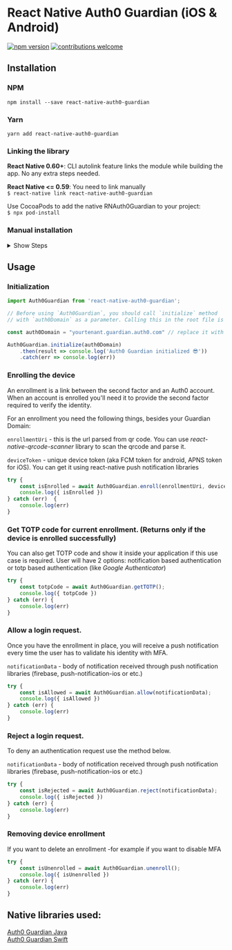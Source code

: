 
# React Native Auth0 Guardian (iOS & Android)

[![npm version](https://badge.fury.io/js/react-native-auth0-guardian.svg)](https://www.npmjs.com/package/react-native-auth0-guardian)
[![contributions welcome](https://img.shields.io/badge/contributions-welcome-brightgreen.svg?style=flat)](https://www.npmjs.com/package/react-native-auth0-guardian)

## Installation

### NPM

`npm install --save react-native-auth0-guardian`

### Yarn

`yarn add react-native-auth0-guardian`



### Linking the library

**React Native 0.60+**:  CLI autolink feature links the module while building the app. No any extra steps needed.

**React Native <= 0.59**: You need to link manually   
`$ react-native link react-native-auth0-guardian`


Use CocoaPods to add the native RNAuth0Guardian to your project:   
`$ npx pod-install`

### Manual installation
<details>
<summary>Show Steps</summary>
<br>




#### iOS

1. In XCode, in the project navigator, right click `Libraries` ➜ `Add Files to [your project's name]`
2. Go to `node_modules` ➜ `react-native-auth0-guardian` and add `RNAuth0Guardian.xcodeproj`
3. In XCode, in the project navigator, select your project. Add `libRNAuth0Guardian.a` to your project's `Build Phases` ➜ `Link Binary With Libraries`
4. Run your project (`Cmd+R`)<

#### Android

1. Open up `android/app/src/main/java/[...]/MainActivity.java`
  - Add `import com.reactlibrary.RNAuth0GuardianPackage;` to the imports at the top of the file
  - Add `new RNAuth0GuardianPackage()` to the list returned by the `getPackages()` method
2. Append the following lines to `android/settings.gradle`:
  	```
  	include ':react-native-auth0-guardian'
  	project(':react-native-auth0-guardian').projectDir = new File(rootProject.projectDir, 	'../node_modules/react-native-auth0-guardian/android')
  	```
3. Insert the following lines inside the dependencies block in `android/app/build.gradle`:
  	```
      implementation project(':react-native-auth0-guardian')
  	```
</details>

## Usage
### Initialization
```javascript
import Auth0Guardian from 'react-native-auth0-guardian';

// Before using `Auth0Guardian`, you should call `initialize` method 
// with `auth0Domain` as a parameter. Calling this in the root file is recommended Ex: root index.js or App.js

const auth0Domain = "yourtenant.guardian.auth0.com" // replace it with your own

Auth0Guardian.initialize(auth0Domain)
	.then(result => console.log('Auth0 Guardian initialized 😎'))
	.catch(err => console.log(err))
```

### Enrolling the device

An enrollment is a link between the second factor and an Auth0 account. When an account is enrolled you'll need it to provide the second factor required to verify the identity.

For an enrollment you need the following things, besides your Guardian Domain:

`enrollmentUri` - this is the url parsed from qr code. You can use *react-native-qrcode-scanner* library to scan the qrcode and parse it.   

`deviceToken` - unique device token (aka FCM token for android, APNS token for iOS). You can get it using react-native push notification libraries

```javascript
try {
	const isEnrolled = await Auth0Guardian.enroll(enrollmentUri, deviceToken);
	console.log({ isEnrolled })
} catch (err)  {
	console.log(err)
}
```

### Get TOTP code for current enrollment. (Returns only if the device is enrolled successfully) 
You can also get TOTP code and show it inside your application if this use case is required. User will have 2 options: notification based authentication or totp based authentication (like *Google Authenticator*)

```javascript
try {
	const totpCode = await Auth0Guardian.getTOTP();
	console.log({ totpCode })
} catch (err) {
	console.log(err)
}
```

### Allow a login request.
Once you have the enrollment in place, you will receive a push notification every time the user has to validate his identity with MFA.

`notificationData` - body of notification received through push notification libraries (firebase, push-notification-ios or etc.)

```javascript
try {
	const isAllowed = await Auth0Guardian.allow(notificationData);
	console.log({ isAllowed })
} catch (err) {
	console.log(err)
}
```

### Reject a login request.
To deny an authentication request use the method below.

`notificationData` - body of notification received through push notification libraries (firebase, push-notification-ios or etc.)

```javascript
try {
	const isRejected = await Auth0Guardian.reject(notificationData);
	console.log({ isRejected })
} catch (err) {
	console.log(err)
}
```

### Removing  device enrollment
If you want to delete an enrollment -for example if you want to disable MFA

```javascript
try {
	const isUnenrolled = await Auth0Guardian.unenroll();
	console.log({ isUnenrolled })
} catch (err) {
	console.log(err)
}
```


## Native libraries used:

[Auth0 Guardian Java](https://github.com/auth0/Guardian.java)   
[Auth0 Guardian Swift](https://github.com/auth0/Guardian.swift)



